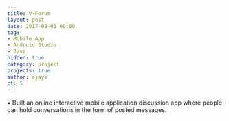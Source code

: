 ```yaml
---
title: V-Forum
layout: post
date: 2017-08-01 00:00
tag:
- Mobile App
- Android Studio
- Java
hidden: true
category: project
projects: true
author: ajays
ct: 5
---
```


• Built an online interactive mobile application discussion app where people can hold conversations in the
form of posted messages.
